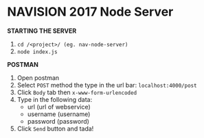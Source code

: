 # NAVISION 2017 Node Server

**STARTING THE SERVER**

1. `cd /<project>/ (eg. nav-node-server)`
2. `node index.js`

**POSTMAN**

1. Open postman
2. Select `POST` method the type in the url bar: `localhost:4000/post`
3. Click `Body` tab then `x-www-form-urlencoded`
4. Type in the following data:
    * url (url of webservice)
    * username (username)
    * password (password)
5. Click `Send` button and tada!